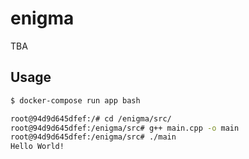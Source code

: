 # enigma
TBA

## Usage
```sh
$ docker-compose run app bash

root@94d9d645dfef:/# cd /enigma/src/
root@94d9d645dfef:/enigma/src# g++ main.cpp -o main
root@94d9d645dfef:/enigma/src# ./main
Hello World!
```
